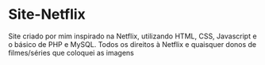 # Site-Netflix
Site criado por mim inspirado na Netflix, utilizando HTML, CSS, Javascript e o básico de PHP e MySQL. Todos os direitos à Netflix e quaisquer donos de filmes/séries que coloquei as imagens
